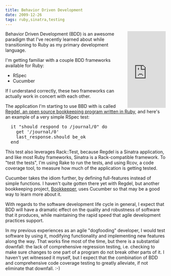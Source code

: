 ```yaml
---
title: Behavior Driven Development
date: 2009-12-26
tags: ruby,sinatra,testing
---
```

<iframe src="http://rcm.amazon.com/e/cm?t=inforbanki-20&o=1&p=8&l=as1&asins=1934356379&fc1=000000&IS2=1&lt1=_blank&m=amazon&lc1=0000FF&bc1=000000&bg1=FFFFFF&f=ifr" style="width:120px;height:240px;float:right;margin-left:8px;" scrolling="no" marginwidth="0" marginheight="0" frameborder="0"></iframe>
Behavior Driven Development (BDD) is an awesome paradigm that I've recently learned about while transitioning to Ruby as my primary development language.

I'm getting familiar with a couple BDD frameworks available for Ruby:

* RSpec
* Cucumber

If I understand correctly, these two frameworks can actually work in concert with each other.

The application I'm starting to use BBD with is called [Regdel, an open source bookkeeping program written in Ruby](http://www.regdel.com/), and here's an example of a very simple RSpec test:

<pre class="sh_ruby">
  it "should respond to /journal/0" do
    get '/journal/0'
    last_response.should be_ok
  end
</pre>

This test also leverages Rack::Test, because Regdel is a Sinatra application, and like most Ruby frameworks, Sinatra is a Rack-compatible framework. To "test the tests", I'm using Rake to run the tests, and using Rcov, a code coverage tool, to measure how much of the application is getting tested.

Cucumber takes the idiom further, by defining full-features instead of simple functions. I haven't quite gotten there yet with Regdel, but another bookkeeping project, [Bookkeeper](http://github.com/snl/bookkeeper), uses Cucumber so that may be a good way to learn more about it.

With regards to the software development life cycle in general, I expect that BDD will have a dramatic effect on the quality and robustness of software that it produces, while maintaining the rapid speed that agile development practices support.

In my previous experiences as an agile "dogfooding" developer, I would test software by using it, modifying functionality and implementing new features along the way. That works fine most of the time, but there is a substantial downfall: the lack of comprehensive regression testing, i.e. checking to make sure changes to one part of a program do not break other parts of it. I haven't yet witnessed it myself, but I expect that the combination of BDD and comprehensive code coverage testing to greatly alleviate, if not eliminate that downfall. :-)

